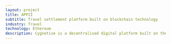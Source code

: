 ```yaml
---
layout: project
title: APPII
subtitle: Travel settlement platform built on blockchain technology
industry: Travel
technology: Ethereum
description: Cygnetise is a decentralised digital platform built on the blockchain that solves the pain of managing your Authorised Signatory Lists, making it secure and efficient.
---
```

